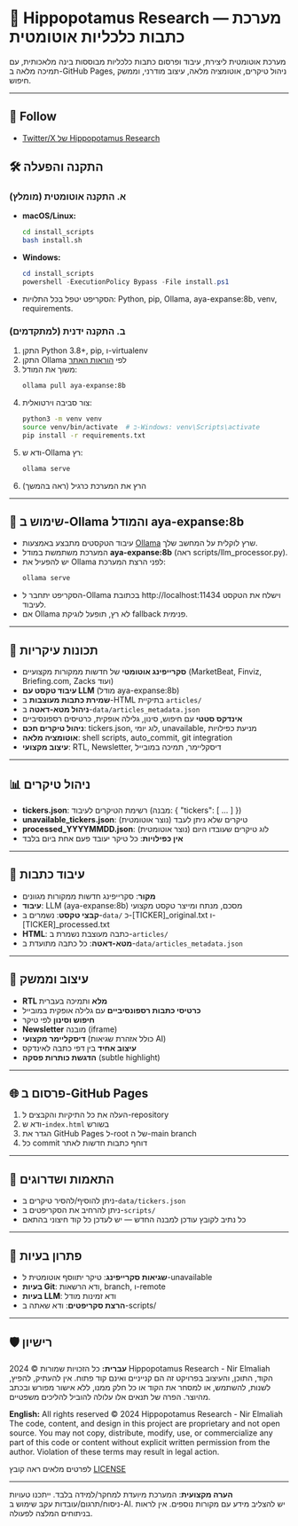 # 📰 Hippopotamus Research — מערכת כתבות כלכליות אוטומטית

מערכת אוטומטית ליצירת, עיבוד ופרסום כתבות כלכליות מבוססות בינה מלאכותית, עם תמיכה מלאה ב-GitHub Pages, ניהול טיקרים, אוטומציה מלאה, עיצוב מודרני, וממשק חיפוש.

---

## 📢 Follow 
- [Twitter/X של Hippopotamus Research](https://x.com/LmlyhNyr)




## 🛠️ התקנה והפעלה

### א. התקנה אוטומטית (מומלץ)
- **macOS/Linux:**
  ```bash
  cd install_scripts
  bash install.sh
  ```
- **Windows:**
  ```powershell
  cd install_scripts
  powershell -ExecutionPolicy Bypass -File install.ps1
  ```
- הסקריפט יטפל בכל התלויות: Python, pip, Ollama, aya-expanse:8b, venv, requirements.

### ב. התקנה ידנית (למתקדמים)
1. התקן Python 3.8+, pip, ו-virtualenv
2. התקן Ollama לפי [הוראות האתר](https://ollama.com/download)
3. משוך את המודל:
   ```bash
   ollama pull aya-expanse:8b
   ```
4. צור סביבה וירטואלית:
   ```bash
   python3 -m venv venv
   source venv/bin/activate  # ב-Windows: venv\Scripts\activate
   pip install -r requirements.txt
   ```
5. ודא ש-Ollama רץ:
   ```bash
   ollama serve
   ```
6. הרץ את המערכת כרגיל (ראה בהמשך)

---

## 🤖 שימוש ב-Ollama והמודל aya-expanse:8b
- עיבוד הטקסטים מתבצע באמצעות [Ollama](https://ollama.com/) שרץ לוקלית על המחשב שלך.
- המערכת משתמשת במודל **aya-expanse:8b** (ראה scripts/llm_processor.py).
- יש להפעיל את Ollama לפני הרצת המערכת:
  ```bash
  ollama serve
  ```
- הסקריפט יתחבר ל-Ollama בכתובת http://localhost:11434 וישלח את הטקסט לעיבוד.
- אם Ollama לא רץ, תופעל לוגיקת fallback פנימית.

---

## 🚀 תכונות עיקריות
- **סקרייפינג אוטומטי** של חדשות ממקורות מקצועיים (MarketBeat, Finviz, Briefing.com, Zacks ועוד)
- **עיבוד טקסט עם LLM** (מודל aya-expanse:8b)
- **שמירת כתבות מעוצבות** ב-HTML בתיקיית `articles/`
- **ניהול מטא-דאטה** ב-`data/articles_metadata.json`
- **אינדקס סטטי** עם חיפוש, סינון, גלילה אופקית, כרטיסים רספונסיביים
- **ניהול טיקרים חכם**: tickers.json, לוג יומי, unavailable, מניעת כפילויות
- **אוטומציה מלאה**: shell scripts, auto_commit, git integration
- **עיצוב מקצועי**: RTL, Newsletter, דיסקליימר, תמיכה במובייל

---

## 📊 ניהול טיקרים
- **tickers.json**: רשימת הטיקרים לעיבוד (מבנה: { "tickers": [ ... ] })
- **unavailable_tickers.json**: טיקרים שלא ניתן לעבד (נוצר אוטומטית)
- **processed_YYYYMMDD.json**: לוג טיקרים שעובדו היום (נוצר אוטומטית)
- **אין כפילויות**: כל טיקר יעובד פעם אחת ביום בלבד

---

## 📝 עיבוד כתבות
- **מקור**: סקרייפינג חדשות ממקורות מגוונים
- **עיבוד**: LLM (aya-expanse:8b) מסכם, מנתח ומייצר טקסט מקצועי
- **קבצי טקסט**: נשמרים ב-`data/` כ-[TICKER]_original.txt ו-[TICKER]_processed.txt
- **HTML**: כתבה מעוצבת נשמרת ב-`articles/`
- **מטא-דאטה**: כל כתבה מתועדת ב-`data/articles_metadata.json`

---

## 🎨 עיצוב וממשק
- **RTL מלא** ותמיכה בעברית
- **כרטיסי כתבות רספונסיביים** עם גלילה אופקית במובייל
- **חיפוש וסינון** לפי טיקר
- **Newsletter** מובנה (iframe)
- **דיסקליימר מקצועי** (כולל אזהרת שגיאות AI)
- **עיצוב אחיד** בין דפי כתבה לאינדקס
- **הדגשת כותרות פסקה** (subtle highlight)

---

## 🌐 פרסום ב-GitHub Pages
1. העלה את כל התיקיות והקבצים ל-repository
2. ודא ש-`index.html` בשורש
3. הגדר את GitHub Pages ל-root של ה-main branch
4. כל commit דוחף כתבות חדשות לאתר

---

## 🔧 התאמות ושדרוגים
- ניתן להוסיף/להסיר טיקרים ב-`data/tickers.json`
- ניתן להרחיב את הסקריפטים ב-`scripts/`
- כל נתיב לקובץ עודכן למבנה החדש — יש לעדכן כל קוד חיצוני בהתאם

---

## 🚨 פתרון בעיות
- **שגיאות סקרייפינג**: טיקר יתווסף אוטומטית ל-unavailable
- **בעיות Git**: ודא הרשאות, branch, ו-remote
- **בעיות LLM**: ודא זמינות מודל
- **הרצת סקריפטים**: ודא שאתה ב-scripts/

---

## 🛡️ רישיון

**עברית:**
כל הזכויות שמורות © 2024 Hippopotamus Research - Nir Elmaliah
הקוד, התוכן, והעיצוב בפרויקט זה הם קנייניים ואינם קוד פתוח. אין להעתיק, להפיץ, לשנות, להשתמש, או למסחר את הקוד או כל חלק ממנו, ללא אישור מפורש ובכתב מהיוצר. הפרה של תנאים אלו עלולה להוביל להליכים משפטיים.

**English:**
All rights reserved © 2024 Hippopotamus Research - Nir Elmaliah
The code, content, and design in this project are proprietary and not open source. You may not copy, distribute, modify, use, or commercialize any part of this code or content without explicit written permission from the author. Violation of these terms may result in legal action.

לפרטים מלאים ראה קובץ [LICENSE](LICENSE)

---

**הערה מקצועית**: המערכת מיועדת למחקר/למידה בלבד. ייתכנו טעויות ניסוח/תרגום/עובדות עקב שימוש ב-AI. יש להצליב מידע עם מקורות נוספים. אין לראות בניתוחים המלצה לפעולה. 